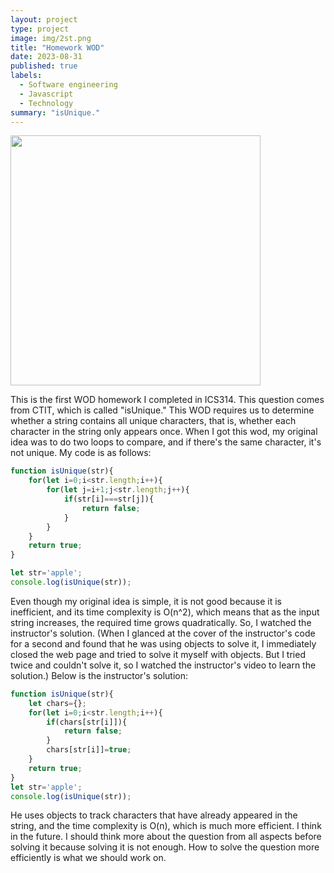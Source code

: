```yaml
---
layout: project
type: project
image: img/2st.png
title: "Homework WOD"
date: 2023-08-31
published: true
labels:
  - Software engineering
  - Javascript
  - Technology
summary: "isUnique."
---
```

 

<div class="text-center p-4">
  <img width="400px" src="https://img.freepik.com/premium-vector/girl-coding-with-laptop-illustration_418302-2384.jpg?w=740" >
 
</div>

This is the first WOD homework I completed in ICS314. This question comes from CTIT, which is called "isUnique." This WOD requires us to determine whether a string contains all unique characters, that is, whether each character in the string only appears once. When I got this wod, my original idea was to do two loops to compare, and if there's the same character, it's not unique. My code is as follows:

```javascript
function isUnique(str){
    for(let i=0;i<str.length;i++){
        for(let j=i+1;j<str.length;j++){
            if(str[i]===str[j]){
                return false;
            }
        }
    }
    return true;
}

let str='apple';
console.log(isUnique(str));
```
Even though my original idea is simple, it is not good because it is inefficient, and its time complexity is O(n^2), which means that as the input string increases, the required time grows quadratically. So, I watched the instructor's solution. (When I glanced at the cover of the instructor's code for a second and found that he was using objects to solve it, I immediately closed the web page and tried to solve it myself with objects. But I tried twice and couldn't solve it, so I watched the instructor's video to learn the solution.)
Below is the instructor's solution: 

```javascript
function isUnique(str){
    let chars={};
    for(let i=0;i<str.length;i++){
        if(chars[str[i]]){
            return false;
        }
        chars[str[i]]=true;
    }
    return true;
}
let str='apple';
console.log(isUnique(str));
```
He uses objects to track characters that have already appeared in the string, and the time complexity is O(n), which is much more efficient. I think in the future. I should think more about the question from all aspects before solving it because solving it is not enough. How to solve the question more efficiently is what we should work on.
